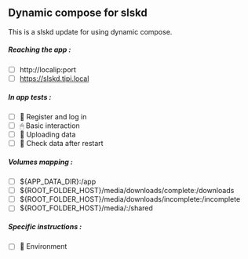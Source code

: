 ## Dynamic compose for slskd
This is a slskd update for using dynamic compose.
##### Reaching the app :
- [ ] http://localip:port
- [ ] https://slskd.tipi.local
##### In app tests :
- [ ] 📝 Register and log in
- [ ] 🖱 Basic interaction
- [ ] 🌆 Uploading data
- [ ] 🔄 Check data after restart
##### Volumes mapping :
- [ ] ${APP_DATA_DIR}:/app
- [ ] ${ROOT_FOLDER_HOST}/media/downloads/complete:/downloads
- [ ] ${ROOT_FOLDER_HOST}/media/downloads/incomplete:/incomplete
- [ ] ${ROOT_FOLDER_HOST}/media/:/shared
##### Specific instructions :
- [ ] 🌳 Environment
